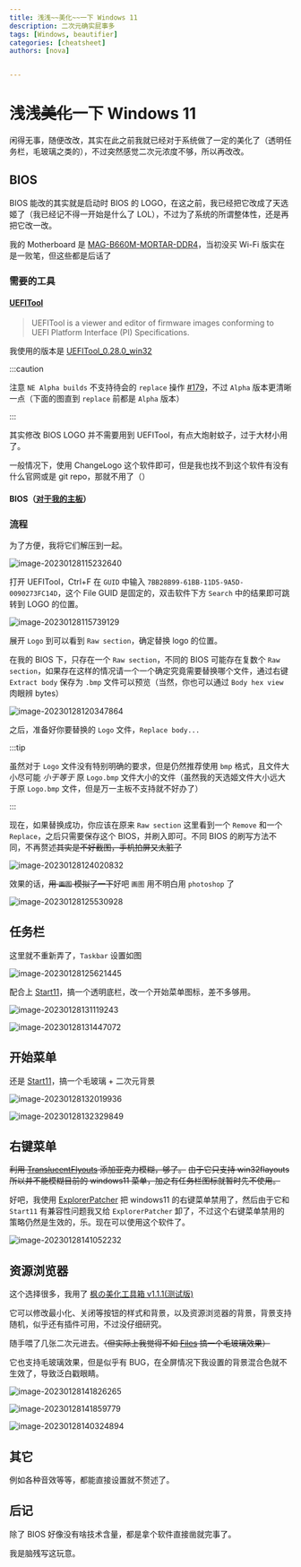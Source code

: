 ```yaml
---
title: 浅浅~~美化~~一下 Windows 11
description: 二次元确实屁事多
tags: [Windows, beautifier]
categories: [cheatsheet]
authors: [nova]


---
```


# 浅浅~~美化~~一下 Windows 11

闲得无事，随便改改，其实在此之前我就已经对于系统做了一定的美化了（透明任务栏，毛玻璃之类的），不过突然感觉二次元浓度不够，所以再改改。
<!--truncate-->

## BIOS

BIOS 能改的其实就是启动时 BIOS 的 LOGO，在这之前，我已经把它改成了天选姬了（我已经记不得一开始是什么了 LOL），不过为了系统的所谓整体性，还是再把它改一改。

我的 Motherboard 是 [MAG-B660M-MORTAR-DDR4](https://www.msi.com/Motherboard/MAG-B660M-MORTAR-DDR4)，当初没买 Wi-Fi 版实在是一败笔，但这些都是后话了

### 需要的工具

#### [UEFITool](https://github.com/LongSoft/UEFITool)

> UEFITool is a viewer and editor of firmware images conforming to UEFI Platform Interface (PI) Specifications.

我使用的版本是 [UEFITool_0.28.0_win32](https://github.com/LongSoft/UEFITool/releases/tag/0.28.0)

:::caution

注意 `NE Alpha builds` 不支持待会的 `replace` 操作 [#179](https://github.com/LongSoft/UEFITool/issues/179)，不过 `Alpha` 版本更清晰一点（下面的图直到 `replace` 前都是 `Alpha` 版本）

:::

其实修改 BIOS LOGO 并不需要用到 UEFITool，有点大炮射蚊子，过于大材小用了。

一般情况下，使用 ChangeLogo 这个软件即可，但是我也找不到这个软件有没有什么官网或是 git repo，那就不用了（）

#### BIOS（[对于我的主板](https://www.msi.com/Motherboard/MAG-B660M-MORTAR-DDR4/support#bios)）

### 流程

为了方便，我将它们解压到一起。

![image-20230128115232640](https://cdn.novanoir.moe/img/image-20230128115232640.png)

打开 UEFITool，Ctrl+F 在 `GUID` 中输入 `7BB28B99-61BB-11D5-9A5D-0090273FC14D`，这个 File GUID 是固定的，双击软件下方 `Search` 中的结果即可跳转到 LOGO 的位置。

![image-20230128115739129](https://cdn.novanoir.moe/img/image-20230128115739129.png)

展开 `Logo` 到可以看到 `Raw section`，确定替换 logo 的位置。

在我的 BIOS 下，只存在一个 `Raw section`，不同的 BIOS 可能存在复数个 `Raw section`，如果存在这样的情况请一个一个确定究竟需要替换哪个文件，通过右键 `Extract body` 保存为 `.bmp` 文件可以预览（当然，你也可以通过 `Body hex view` 肉眼辨 bytes）

![image-20230128120347864](https://cdn.novanoir.moe/img/image-20230128120347864.png)

之后，准备好你要替换的 `Logo` 文件，`Replace body...`

:::tip

虽然对于 `Logo` 文件没有特别明确的要求，但是仍然推荐使用 `bmp` 格式，且文件大小尽可能 *小于等于* 原 `Logo.bmp` 文件大小的文件（虽然我的天选姬文件大小远大于原 `Logo.bmp` 文件，但是万一主板不支持就不好办了）

:::

现在，如果替换成功，你应该在原来 `Raw section` 这里看到一个 `Remove` 和一个 `Replace`，之后只需要保存这个 BIOS，并刷入即可。不同 BIOS 的刷写方法不同，不再赘述~~其实是不好截图，手机拍屏又太脏了~~

![image-20230128124020832](https://cdn.novanoir.moe/img/image-20230128124020832.png)

效果的话，~~用 `画图` 模拟了一下~~好吧 `画图` 用不明白用 `photoshop` 了

![image-20230128125530928](https://cdn.novanoir.moe/img/image-20230128125530928.png)



## 任务栏

这里就不重新弄了，`Taskbar` 设置如图

![image-20230128125621445](https://cdn.novanoir.moe/img/image-20230128125621445.png)

配合上 [Start11](https://store.steampowered.com/app/1811010/Start11/)，搞一个透明底栏，改一个开始菜单图标，差不多够用。

![image-20230128131119243](https://cdn.novanoir.moe/img/image-20230128131119243.png)

![image-20230128131447072](https://cdn.novanoir.moe/img/image-20230128131447072.png)

## 开始菜单

还是 [Start11](https://store.steampowered.com/app/1811010/Start11/)，搞一个毛玻璃 + 二次元背景

![image-20230128132019936](https://cdn.novanoir.moe/img/image-20230128132019936.png)

![image-20230128132329849](https://cdn.novanoir.moe/img/image-20230128132329849.png)



## 右键菜单

~~利用 [TranslucentFlyouts](https://github.com/ALTaleX531/TranslucentFlyouts) 添加亚克力模糊，够了。~~ ~~由于它只支持 win32flayouts 所以并不能模糊目前的 windows11 菜单，加之有任务栏图标就暂时先不使用。~~

好吧，我使用 [ExplorerPatcher](https://github.com/valinet/ExplorerPatcher) 把 windows11 的右键菜单禁用了，然后由于它和 `Start11` 有兼容性问题我又给 `ExplorerPatcher` 卸了，不过这个右键菜单禁用的策略仍然是生效的，乐。现在可以使用这个软件了。

![image-20230128141052232](https://cdn.novanoir.moe/img/image-20230128141052232.png)

## 资源浏览器

这个选择很多，我用了 [枫の美化工具箱 v1.1.1(测试版)](https://winmoes.com/tools/12948.html) 

它可以修改最小化、关闭等按钮的样式和背景，以及资源浏览器的背景，背景支持随机，似乎还有插件可用，不过没仔细研究。

随手喂了几张二次元进去。~~（但实际上我觉得不如 [Files](https://www.microsoft.com/store/productId/9NGHP3DX8HDX) 搞一个毛玻璃效果）~~

它也支持毛玻璃效果，但是似乎有 BUG，在全屏情况下我设置的背景混合色就不生效了，导致泛白戳眼睛。

![image-20230128141826265](https://cdn.novanoir.moe/img/image-20230128141826265.png)

![image-20230128141859779](https://cdn.novanoir.moe/img/image-20230128141859779.png)

![image-20230128140324894](https://cdn.novanoir.moe/img/image-20230128140324894.png)



## 其它

例如各种音效等等，都能直接设置就不赘述了。



## 后记

除了 BIOS 好像没有啥技术含量，都是拿个软件直接凿就完事了。

我是脑残写这玩意。
